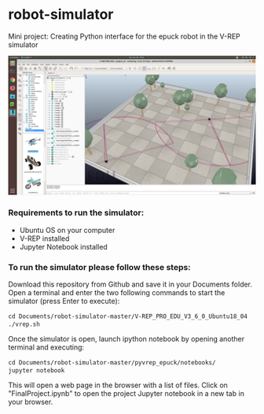 # robot-simulator
Mini project: Creating Python interface for the epuck robot in the V-REP simulator

![alt text](https://raw.githubusercontent.com/mila-sevilla/robot-simulator/master/vrep_scene.png)

### Requirements to run the simulator:

- Ubuntu OS on your computer
- V-REP installed
- Jupyter Notebook installed

### To run the simulator please follow these steps:

Download this repository from Github and save it in your Documents folder. Open a terminal and enter the two following commands to start the simulator (press Enter to execute):
```
cd Documents/robot-simulator-master/V-REP_PRO_EDU_V3_6_0_Ubuntu18_04
./vrep.sh
```
Once the simulator is open, launch ipython notebook by opening another terminal and executing:
```
cd Documents/robot-simulator-master/pyvrep_epuck/notebooks/
jupyter notebook
```
This will open a web page in the browser with a list of files. Click on "FinalProject.ipynb" to open the project Jupyter notebook in a new tab in your browser.
